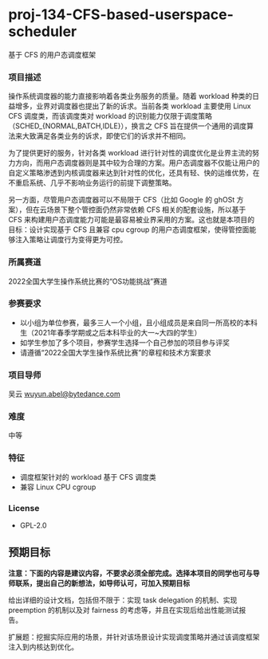 # proj-134-CFS-based-userspace-scheduler
基于 CFS 的用户态调度框架


### 项目描述

操作系统调度器的能力直接影响着各类业务服务的质量。随着 workload 种类的日益增多，业界对调度器也提出了新的诉求。当前各类 workload 主要使用 Linux CFS 调度类，而该调度类对 workload 的识别能力仅限于调度策略（SCHED_{NORMAL,BATCH,IDLE}），换言之 CFS 旨在提供一个通用的调度算法来大致满足各类业务的诉求，即使它们的诉求并不相同。

为了提供更好的服务，针对各类 workload 进行针对性的调度优化是业界主流的努力方向，而用户态调度器则是其中较为合理的方案。用户态调度器不仅能让用户的自定义策略渗透到内核调度器来达到针对性的优化，还具有轻、快的运维优势，在不重启系统、几乎不影响业务运行的前提下调整策略。

另一方面，尽管用户态调度器可以不局限于 CFS（比如 Google 的 ghOSt 方案），但在云场景下整个管控面仍然非常依赖 CFS 相关的配套设施，所以基于 CFS 来构建用户态调度能力可能是最容易被业界采用的方案。这也就是本项目的目标：设计实现基于 CFS 且兼容 cpu cgroup 的用户态调度框架，使得管控面能够注入策略让调度行为变得更为可控。

### 所属赛道

2022全国大学生操作系统比赛的“OS功能挑战”赛道

### 参赛要求

- 以小组为单位参赛，最多三人一个小组，且小组成员是来自同一所高校的本科生（2021年春季学期或之后本科毕业的大一~大四的学生）
- 如学生参加了多个项目，参赛学生选择一个自己参加的项目参与评奖
- 请遵循“2022全国大学生操作系统比赛”的章程和技术方案要求

### 项目导师

吴云 wuyun.abel@bytedance.com

### 难度

中等

### 特征

- 调度框架针对的 workload 基于 CFS 调度类
- 兼容 Linux CPU cgroup

### License

- GPL-2.0

## 预期目标

**注意：下面的内容是建议内容，不要求必须全部完成。选择本项目的同学也可与导师联系，提出自己的新想法，如导师认可，可加入预期目标**

给出详细的设计文档，包括但不限于：实现 task delegation 的机制、实现 preemption 的机制以及对 fairness 的考虑等，并且在实现后给出性能测试报告。

扩展题：挖掘实际应用的场景，并针对该场景设计实现调度策略并通过该调度框架注入到内核达到优化。
